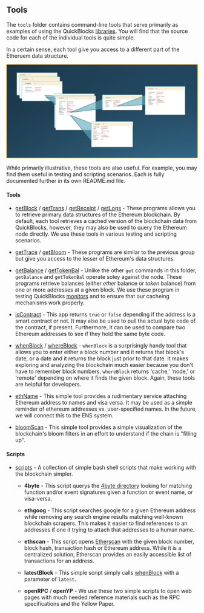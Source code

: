 ## Tools

The `tools` folder contains command-line tools that serve primarily as examples of using the QuickBlocks [libraries](../libs). You will find that the source code for each of the individual tools is quite simple.

In a certain sense, each tool give you access to a different part of the Etheruem data structure.

<img src="../../docs/data_structures.png" style="border:1px orange solid">

While primarily illustrative, these tools are also useful. For example, you may find them useful in testing and scripting scenarios. Each is fully documented further in its own README.md file.

#### Tools

+ [getBlock](getBlock) / [getTrans](getTrans) / [getReceipt](getReceipt) / [getLogs](getLogs) - These programs allows you to retrieve primary data structures of the Ethereum blockchain. By default, each tool retrieves a cached version of the blockchain data from QuickBlocks, however, they may also be used to query the Ethereum node directly. We use these tools in various testing and scripting scenarios.

+ [getTrace](getTrace) / [getBloom](getBloom) - These programs are similar to the previous group but give you access to the lesser of Ethereum's data structures.

+ [getBalance](getBalance) / [getTokenBal](getTokenBal) - Unlike the other `get` commands in this folder, `getBalance` and `getTokenBal` operate soley against the node. These programs retrieve balances (either *ether* balance or *token* balance) from one or more addresses at a given block. We use these program in testing QuickBlocks [monitors](../monitors) and to ensure that our cacheing mechanisms work properly.

+ [isContract](isContract) - This app returns `true` or `false` depending if the address is a smart contract or not. It may also be used to pull the actual byte code of the contract, if present. Furthermore, it can be used to compare two Ethereum addresses to see if they hold the same byte code.

+ [whenBlock](whenBlock) / [whereBlock](whereBlock) - `whenBlock` is a surprisingly handy tool that allows you to enter either a block number and it returns that block's date, or a date and it returns the block just prior to that date. It makes exploring and analyzing the blockchain much easier because you don't have to remember block numbers. `whereBlock` returns 'cache,' 'node,' or 'remote' depending on where it finds the given block. Again, these tools are helpful for developers.

+ [ethName](ethName) - This simple tool provides a rudimentary service attaching Ethereum address to names and visa versa. It may be used as a simple reminder of ethereum addresses vs. user-specified names. In the future, we will connect this to the ENS system.

+ [bloomScan](../../src/samples/bloomScan) - This simple tool provides a simple visualization of the blockchain's bloom filters in an effort to understand if the chain is "filling up".

#### Scripts

+ [scripts](scripts) - A collection of simple bash shell scripts that make working with the blockchain simpler.

    - **4byte** - This script querys the [4byte directory](https://www.4byte.directory/) looking for matching function and/or event signatures given a function or event name, or visa-versa.

    - **ethgoog** - This script searches google for a given Ethereum address while removing any search engine results matching well-known blockchain scrapers. This makes it easier to find references to an addresses if one it trying to attach that addresses to a human name.

    - **ethscan** - This script opens [Etherscan](http://etherscan.io) with the given block number, block hash, transaction hash or Ethereum address. While it is a centralized solution, Etherscan provides an easily accessible list of transactions for an address.

    - **latestBlock** - This simple script simply calls [whenBlock](whenBlock) with a parameter of `latest`.

    - **openRPC** / **openYP** - We use these two simple scripts to open web pages with much needed reference materials such as the RPC specifications and the Yellow Paper.
